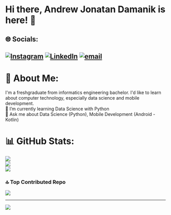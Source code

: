 # Hi there, Andrew Jonatan Damanik is here! 👋

## 🌐 Socials:
[![Instagram](https://img.shields.io/badge/Instagram-%23E4405F.svg?logo=Instagram&logoColor=white)](https://instagram.com/andrewjd27) [![LinkedIn](https://img.shields.io/badge/LinkedIn-%230077B5.svg?logo=linkedin&logoColor=white)](https://linkedin.com/in/drewjd27) [![email](https://img.shields.io/badge/Email-D14836?logo=gmail&logoColor=white)](mailto:andrewdamanik23@gmail.com) 
---
# 💫 About Me:
I'm a freshgraduate from informatics engineering bachelor. I'd like to learn about computer technology, especially data science and mobile development.<br>🌱 I’m currently learning Data Science with Python<br>💬 Ask me about Data Science (Python), Mobile Development (Android - Kotlin)<br>


# 📊 GitHub Stats:
![](https://github-readme-stats.vercel.app/api?username=drewjd27&theme=dark&hide_border=false&include_all_commits=true&count_private=true)<br/>
![](https://nirzak-streak-stats.vercel.app/?user=drewjd27&theme=dark&hide_border=false)<br/>
![](https://github-readme-stats.vercel.app/api/top-langs/?username=drewjd27&theme=dark&hide_border=false&include_all_commits=true&count_private=true&layout=compact)

### 🔝 Top Contributed Repo
![](https://github-contributor-stats.vercel.app/api?username=drewjd27&limit=5&theme=tokyonight&combine_all_yearly_contributions=true)

---
[![](https://visitcount.itsvg.in/api?id=drewjd27&icon=3&color=0)](https://visitcount.itsvg.in)

<!-- Proudly created with GPRM ( https://gprm.itsvg.in ) -->
